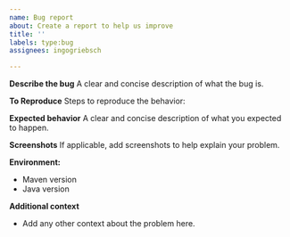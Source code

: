 ```yaml
---
name: Bug report
about: Create a report to help us improve
title: ''
labels: type:bug
assignees: ingogriebsch

---
```


**Describe the bug**
A clear and concise description of what the bug is.

**To Reproduce**
Steps to reproduce the behavior:

**Expected behavior**
A clear and concise description of what you expected to happen.

**Screenshots**
If applicable, add screenshots to help explain your problem.

**Environment:**
 - Maven version
 - Java version

**Additional context**
 - Add any other context about the problem here.
